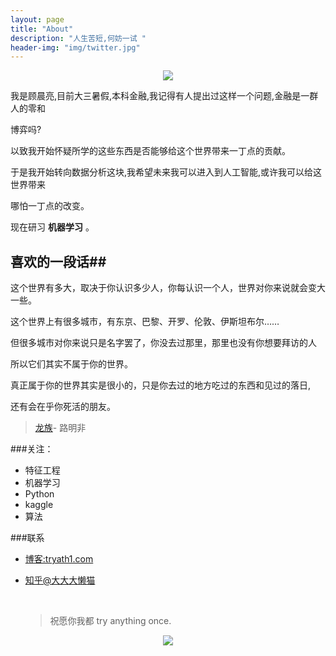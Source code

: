 ```yaml
---
layout: page
title: "About"
description: "人生苦短,何妨一试 "
header-img: "img/twitter.jpg"
---
```



<center>
    <p><img src="http://oam2zfeyb.bkt.clouddn.com/wallet.jpg" align="center"></p>
</center>

我是顾晨亮,目前大三暑假,本科金融,我记得有人提出过这样一个问题,金融是一群人的零和

博弈吗?

以致我开始怀疑所学的这些东西是否能够给这个世界带来一丁点的贡献。

于是我开始转向数据分析这块,我希望未来我可以进入到人工智能,或许我可以给这世界带来

哪怕一丁点的改变。

现在研习 **机器学习** 。



## 喜欢的一段话##

这个世界有多大，取决于你认识多少人，你每认识一个人，世界对你来说就会变大一些。

这个世界上有很多城市，有东京、巴黎、开罗、伦敦、伊斯坦布尔……

但很多城市对你来说只是名字罢了，你没去过那里，那里也没有你想要拜访的人

所以它们其实不属于你的世界。

真正属于你的世界其实是很小的，只是你去过的地方吃过的东西和见过的落日,

还有会在乎你死活的朋友。

> [龙族](http://baike.baidu.com/link?url=80vb0_PbTIOb-1N-uCFW6zJRAjOedibiA8alS5AUe-WAmnGsp7be1GEmiWPtf8rxHM1EVx6cUqzhQown0jnGu3s5tP9oriqujBOLrlZVLCK)- 路明非



###关注：


- 特征工程
- 机器学习
- Python
- kaggle
- 算法




###联系

- [博客:tryath1.com](www.tryath1.com)

- [知乎@大大大懒猫](https://www.zhihu.com/people/da-da-da-lan-mao)

  ​

  > 祝愿你我都  try anything once.


<center>
    <p><img src="C:\Users\guche\Pictures\Saved Pictures\wallet" align="center"></p>
</center>






